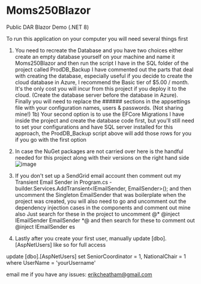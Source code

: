 # Moms250Blazor
Public DAR Blazor Demo (.NET 8)

To run this application on your computer you will need several things first

1) You need to recreate the Database and you have two choices either create an empty database yourself on your machine and name it Moms250Blazor and then run the script I have in the SQL folder of the project called ProdDB_Backup
    I have commented out the parts that deal with creating the database, especially useful if you decide to create the cloud database in Azure, I recommend the Basic tier of $5.00 / month.  It's the only cost you will incur from this project if you deploy it to the cloud.
    (Create the database server before the database in Azure).  Finally you will need to replace the ###### sections in the appsettings file with your configuration names, users & passwords.  (Not sharing mine!)
1b) Your second option is to use the EFCore Migrations I have inside the project and create the database code first, but you'll still need to set your configurations and have SQL server installed for this approach, the ProdDB_Backup script above will add those rows for you if you go with the first option

2)  In case the NuGet packages are not carried over here is the handful needed for this project along with their versions on the right hand side
![image](https://github.com/erikcheatham/Moms250Blazor/assets/751184/6128d6dc-cef4-4566-924e-4dac0d233ae9)

3)  If you don't set up a SendGrid email account then comment out my Transient Email Sender in Program.cs - builder.Services.AddTransient<IEmailSender, EmailSender>();
and then uncomment the Singleton EmailSender that was boilerplate when the project was created, you will also need to go and uncomment out the dependency injection cases in the components and comment out mine also
Just search for these in the project to uncomment @* @inject IEmailSender<ApplicationUser> EmailSender *@
and then search for these to comment out @inject IEmailSender es

4)  Lastly after you create your first user, manually update [dbo].[AspNetUsers] like so for full access

  update [dbo].[AspNetUsers]
  set SeniorCoordinator = 1,
		NationalChair = 1
  where UserName = 'yourUsername'

email me if you have any issues: erikcheatham@gmail.com


